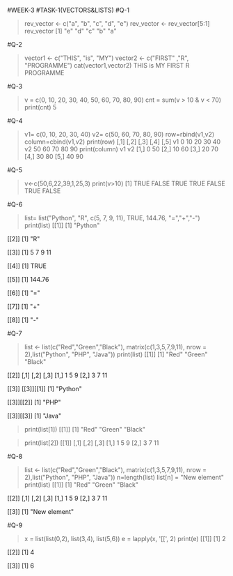 #WEEK-3
#TASK-1(VECTORS&LISTS)
#Q-1
> rev_vector <- c("a", "b", "c", "d", "e")
> rev_vector <- rev_vector[5:1]
> rev_vector
[1] "e" "d" "c" "b" "a"

#Q-2
>vector1 <- c("THIS", "is", "MY")
>vector2 <- c("FIRST" ,"R", "PROGRAMME")
>cat(vector1,vector2)
THIS is MY FIRST R PROGRAMME


#Q-3
> v = c(0, 10, 20, 30, 40, 50, 60, 70, 80, 90)
> cnt =  sum(v > 10 & v < 70)
> print(cnt)
5

#Q-4
> v1= c(0, 10, 20, 30, 40)
> v2= c(50, 60, 70, 80, 90)
> row=rbind(v1,v2)
> column=cbind(v1,v2)
> print(row)
   [,1] [,2] [,3] [,4] [,5]
v1    0   10   20   30   40
v2   50   60   70   80   90
> print(column)
     v1 v2
[1,]  0 50
[2,] 10 60
[3,] 20 70
[4,] 30 80
[5,] 40 90

#Q-5
> v<-c(50,6,22,39,1,25,3)
> print(v>10)
[1]  TRUE FALSE  TRUE  TRUE FALSE  TRUE FALSE

#Q-6
> list= list("Python", "R", c(5, 7, 9, 11), TRUE, 144.76, "=","+","-")
> print(list)
[[1]]
[1] "Python"

[[2]]
[1] "R"

[[3]]
[1]  5  7  9 11

[[4]]
[1] TRUE

[[5]]
[1] 144.76

[[6]]
[1] "="

[[7]]
[1] "+"

[[8]]
[1] "-"

#Q-7
> list <- list(c("Red","Green","Black"), matrix(c(1,3,5,7,9,11), nrow = 2),list("Python", "PHP", "Java"))
> print(list)
[[1]]
[1] "Red"   "Green" "Black"

[[2]]
     [,1] [,2] [,3]
[1,]    1    5    9
[2,]    3    7   11

[[3]]
[[3]][[1]]
[1] "Python"

[[3]][[2]]
[1] "PHP"

[[3]][[3]]
[1] "Java"

> print(list[1])
[[1]]
[1] "Red"   "Green" "Black"

> print(list[2])
[[1]]
     [,1] [,2] [,3]
[1,]    1    5    9
[2,]    3    7   11

#Q-8
> list <- list(c("Red","Green","Black"), matrix(c(1,3,5,7,9,11), nrow = 2),list("Python", "PHP", "Java"))
> n=length(list)
> list[n] = "New element"
> print(list)
[[1]]
[1] "Red"   "Green" "Black"

[[2]]
     [,1] [,2] [,3]
[1,]    1    5    9
[2,]    3    7   11

[[3]]
[1] "New element"

#Q-9
> x = list(list(0,2), list(3,4), list(5,6))
> e = lapply(x, '[[', 2)
> print(e)
[[1]]
[1] 2

[[2]]
[1] 4

[[3]]
[1] 6
